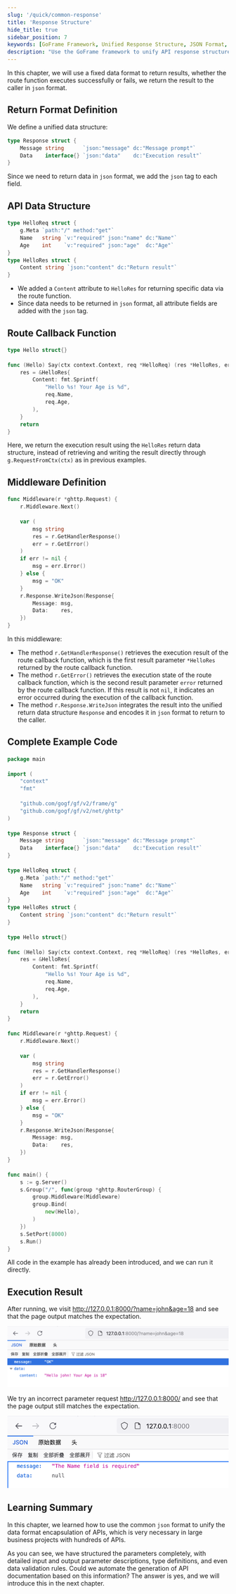 ```yaml
---
slug: '/quick/common-response'
title: 'Response Structure'
hide_title: true
sidebar_position: 7
keywords: [GoFrame Framework, Unified Response Structure, JSON Format, API Data Structure, Route Callback Function, Middleware Definition, Execution Result, Error Handling, Example Code, API Documentation Generation]
description: "Use the GoFrame framework to unify API response structures to return data in JSON format, define API data structures and route callback functions, handle execution results using middleware, and provide complete example code. By applying these methods, you can achieve a unified data format encapsulation in business projects, simplifying the API documentation generation and maintenance process."
---
```


In this chapter, we will use a fixed data format to return results, whether the route function executes successfully or fails, we return the result to the caller in `json` format.

## Return Format Definition

We define a unified data structure:
```go
type Response struct {
    Message string      `json:"message" dc:"Message prompt"`
    Data    interface{} `json:"data"    dc:"Execution result"`
}
```
Since we need to return data in `json` format, we add the `json` tag to each field.

## API Data Structure
```go
type HelloReq struct {
    g.Meta `path:"/" method:"get"`
    Name   string `v:"required" json:"name" dc:"Name"`
    Age    int    `v:"required" json:"age"  dc:"Age"`
}
type HelloRes struct {
    Content string `json:"content" dc:"Return result"`
}
```
- We added a `Content` attribute to `HelloRes` for returning specific data via the route function.
- Since data needs to be returned in `json` format, all attribute fields are added with the `json` tag.

## Route Callback Function
```go
type Hello struct{}

func (Hello) Say(ctx context.Context, req *HelloReq) (res *HelloRes, err error) {
    res = &HelloRes{
        Content: fmt.Sprintf(
            "Hello %s! Your Age is %d",
            req.Name,
            req.Age,
        ),
    }
    return
}
```
Here, we return the execution result using the `HelloRes` return data structure, instead of retrieving and writing the result directly through `g.RequestFromCtx(ctx)` as in previous examples.

## Middleware Definition

```go
func Middleware(r *ghttp.Request) {
    r.Middleware.Next()

    var (
        msg string
        res = r.GetHandlerResponse()
        err = r.GetError()
    )
    if err != nil {
        msg = err.Error()
    } else {
        msg = "OK"
    }
    r.Response.WriteJson(Response{
        Message: msg,
        Data:    res,
    })
}
```
In this middleware:
- The method `r.GetHandlerResponse()` retrieves the execution result of the route callback function, which is the first result parameter `*HelloRes` returned by the route callback function.
- The method `r.GetError()` retrieves the execution state of the route callback function, which is the second result parameter `error` returned by the route callback function. If this result is not `nil`, it indicates an error occurred during the execution of the callback function.
- The method `r.Response.WriteJson` integrates the result into the unified return data structure `Response` and encodes it in `json` format to return to the caller.

## Complete Example Code

```go title="main.go"
package main

import (
    "context"
    "fmt"

    "github.com/gogf/gf/v2/frame/g"
    "github.com/gogf/gf/v2/net/ghttp"
)

type Response struct {
    Message string      `json:"message" dc:"Message prompt"`
    Data    interface{} `json:"data"    dc:"Execution result"`
}

type HelloReq struct {
    g.Meta `path:"/" method:"get"`
    Name   string `v:"required" json:"name" dc:"Name"`
    Age    int    `v:"required" json:"age"  dc:"Age"`
}
type HelloRes struct {
    Content string `json:"content" dc:"Return result"`
}

type Hello struct{}

func (Hello) Say(ctx context.Context, req *HelloReq) (res *HelloRes, err error) {
    res = &HelloRes{
        Content: fmt.Sprintf(
            "Hello %s! Your Age is %d",
            req.Name,
            req.Age,
        ),
    }
    return
}

func Middleware(r *ghttp.Request) {
    r.Middleware.Next()

    var (
        msg string
        res = r.GetHandlerResponse()
        err = r.GetError()
    )
    if err != nil {
        msg = err.Error()
    } else {
        msg = "OK"
    }
    r.Response.WriteJson(Response{
        Message: msg,
        Data:    res,
    })
}

func main() {
    s := g.Server()
    s.Group("/", func(group *ghttp.RouterGroup) {
        group.Middleware(Middleware)
        group.Bind(
            new(Hello),
        )
    })
    s.SetPort(8000)
    s.Run()
}
```
All code in the example has already been introduced, and we can run it directly.

## Execution Result

After running, we visit http://127.0.0.1:8000/?name=john&age=18 and see that the page output matches the expectation.

![img_3.png](img_3.png)

We try an incorrect parameter request http://127.0.0.1:8000/ and see that the page output still matches the expectation.

![img_5.png](img_5.png)

## Learning Summary

In this chapter, we learned how to use the common `json` format to unify the data format encapsulation of APIs, which is very necessary in large business projects with hundreds of APIs.

As you can see, we have structured the parameters completely, with detailed input and output parameter descriptions, type definitions, and even data validation rules. Could we automate the generation of API documentation based on this information? The answer is yes, and we will introduce this in the next chapter.